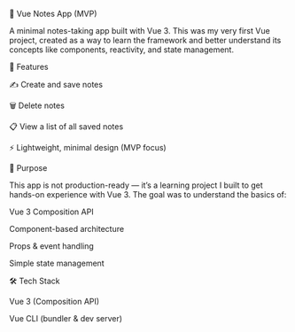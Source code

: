 📝 Vue Notes App (MVP)

A minimal notes-taking app built with Vue 3.
This was my very first Vue project, created as a way to learn the framework and better understand its concepts like components, reactivity, and state management.

🚀 Features

✍️ Create and save notes

🗑️ Delete notes

📋 View a list of all saved notes

⚡️ Lightweight, minimal design (MVP focus)

🎯 Purpose

This app is not production-ready — it’s a learning project I built to get hands-on experience with Vue 3.
The goal was to understand the basics of:

Vue 3 Composition API

Component-based architecture

Props & event handling

Simple state management

🛠️ Tech Stack

Vue 3 (Composition API)

Vue CLI (bundler & dev server)
